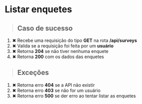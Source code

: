 # Listar enquetes

> ## Caso de sucesso

1. ✖ Recebe uma requisição do tipo **GET** na rota **/api/surveys**
2. ✖ Valida se a requisição foi feita por um **usuário**
3. ✖ Retorna **204** se não tiver nenhuma enquete
4. ✖ Retorna **200** com os dados das enquetes

> ## Exceções

1. ✖ Retorna erro **404** se a API não existir
2. ✖ Retorna erro **403** se não for um usuário
3. ✖ Retorna erro **500** se der erro ao tentar listar as enquetes